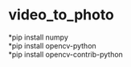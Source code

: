  video_to_photo
 ==============
*pip install numpy  
*pip install opencv-python  
*pip install opencv-contrib-python
